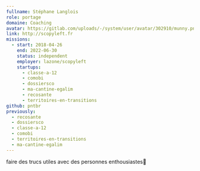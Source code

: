 ```yaml
---
fullname: Stéphane Langlois
role: portage
domaine: Coaching
avatar: https://gitlab.com/uploads/-/system/user/avatar/302910/munny.png
link: http://scopyleft.fr
missions:
  - start: 2018-04-26
    end: 2022-06-30
    status: independent
    employer: lazone/scopyleft
    startups:
      - classe-a-12
      - comobi
      - dossiersco
      - ma-cantine-egalim
      - recosante
      - territoires-en-transitions
github: pntbr
previously:
  - recosante
  - dossiersco
  - classe-a-12
  - comobi
  - territoires-en-transitions
  - ma-cantine-egalim
---
```

faire des trucs utiles avec des personnes enthousiastes🐾